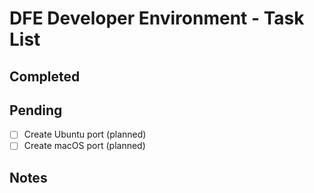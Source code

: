 # DFE Developer Environment - Task List

## Completed

## Pending

- [ ] Create Ubuntu port (planned)
- [ ] Create macOS port (planned)

## Notes
